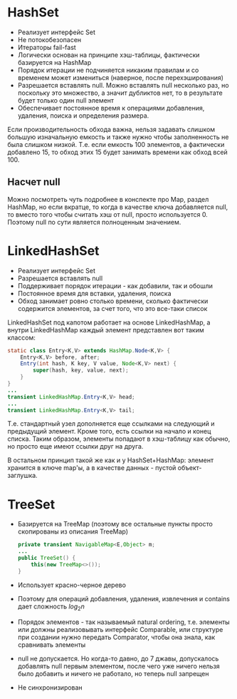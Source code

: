 # HashSet

* Реализует интерфейс Set
* Не потокобезопасен
* Итераторы fail-fast
* Логически основан на принципе хэш-таблицы, фактически базируется на HashMap
* Порядок итерации не подчиняется никаким правилам и со временем может измениться (наверное, после перехэширования)
* Разрешается вставлять null. Можно вставлять null несколько раз, но поскольку это множество, а значит дубликтов нет, то в результате будет только один null элемент
* Обеспечивает постоянное время к операциями добавления, удаления, поиска и определения размера.

Если производительность обхода важна, нельзя задавать слишком большую изначальную емкость и также нужно чтобы заполненность не была слишком низкой. Т.е. если емкость 100 элементов, а фактически добавлено 15, то обход этих 15 будет занимать времени как обход всей 100.

## Насчет null

Можно посмотреть чуть подробнее в конспекте про Map, раздел HashMap, но если вкратце, то когда в качестве ключа добавляется null, то вместо того чтобы считать хэш от null, просто используется 0. Поэтому null по сути является полноценным значением.

# LinkedHashSet

* Реализует интерфейс Set
* Разрешается вставлять null
* Поддерживает порядок итерации - как добавили, так и обошли
* Постоянное время для вставки, удаления, поиска
* Обход занимает ровно столько времени, сколько фактически содержится элементов, за счет того, что это все-таки список

LinkedHashSet под капотом работает на основе LinkedHashMap, а внутри LinkedHashMap каждый элемент представлен вот таким классом:

```java
static class Entry<K,V> extends HashMap.Node<K,V> {
    Entry<K,V> before, after;
    Entry(int hash, K key, V value, Node<K,V> next) {
        super(hash, key, value, next);
    }
}
...
transient LinkedHashMap.Entry<K,V> head;
...
transient LinkedHashMap.Entry<K,V> tail;
```

Т.е. стандартный узел дополняется еще ссылками на следующий и предыдущий элемент. Кроме того, есть ссылки на начало и конец списка. Таким образом, элементы попадают в хэш-таблицу как обычно, но просто еще имеют ссылки друг на друга.

В остальном принцип такой же как и у HashSet+HashMap: элемент хранится в ключе map'ы, а в качестве данных - пустой объект-заглушка.

# TreeSet

* Базируется на TreeMap (поэтому все остальные пункты просто скопированы из описания TreeMap)

  ```java
  private transient NavigableMap<E,Object> m;
  ...
  public TreeSet() {
      this(new TreeMap<>());
  }
  ```

* Использует красно-черное дерево

* Поэтому для операций добавления, удаления, извлечения и contains дает сложность $log_{2} n$

* Порядок элементов - так называемый natural ordering, т.е. элементы или должны реализовывать интерфейс Comparable, или структуре при создании нужно передать Comparator, чтобы она знала, как сравнивать элементы

* null не допускается. Но когда-то давно, до 7 джавы, допускалось добавлять null первым элементом, после чего уже ничего нельзя было добавить и ничего не работало, но теперь null запрещен

* Не синхронизирован